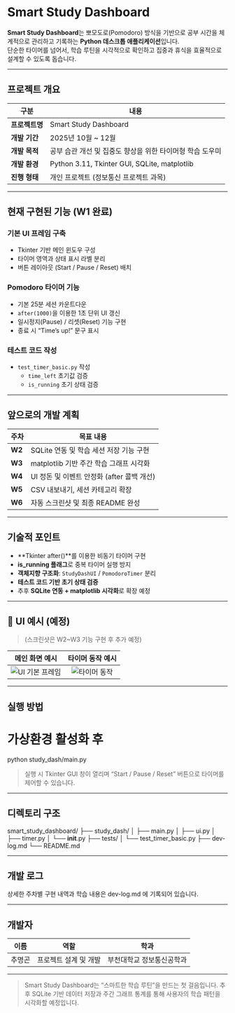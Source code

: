 ﻿# Smart Study Dashboard

**Smart Study Dashboard**는 뽀모도로(Pomodoro) 방식을 기반으로 공부 시간을 체계적으로 관리하고 기록하는 **Python 데스크톱 애플리케이션**입니다.  
단순한 타이머를 넘어서, 학습 루틴을 시각적으로 확인하고 집중과 휴식을 효율적으로 설계할 수 있도록 돕습니다.

---

## 프로젝트 개요
| 구분 | 내용 |
|------|------|
| **프로젝트명** | Smart Study Dashboard |
| **개발 기간** | 2025년 10월 ~ 12월 |
| **개발 목적** | 공부 습관 개선 및 집중도 향상을 위한 타이머형 학습 도우미 |
| **개발 환경** | Python 3.11, Tkinter GUI, SQLite, matplotlib |
| **진행 형태** | 개인 프로젝트 (정보통신 프로젝트 과목) |

---

## 현재 구현된 기능 (W1 완료)
### 기본 UI 프레임 구축
- Tkinter 기반 메인 윈도우 구성  
- 타이머 영역과 상태 표시 라벨 분리  
- 버튼 레이아웃 (Start / Pause / Reset) 배치  

### Pomodoro 타이머 기능
- 기본 25분 세션 카운트다운  
- `after(1000)`을 이용한 1초 단위 UI 갱신  
- 일시정지(Pause) / 리셋(Reset) 기능 구현  
- 종료 시 “Time’s up!” 문구 표시  

### 테스트 코드 작성
- `test_timer_basic.py` 작성  
  - `time_left` 초기값 검증  
  - `is_running` 초기 상태 검증  

---

## 앞으로의 개발 계획
| 주차 | 목표 내용 |
|------|------------|
| **W2** | SQLite 연동 및 학습 세션 저장 기능 구현 |
| **W3** | matplotlib 기반 주간 학습 그래프 시각화 |
| **W4** | UI 정돈 및 이벤트 안정화 (after 콜백 개선) |
| **W5** | CSV 내보내기, 세션 카테고리 확장 |
| **W6** | 자동 스크린샷 및 최종 README 완성 |

---

## 기술적 포인트
- **Tkinter after()**를 이용한 비동기 타이머 구현  
- **is_running 플래그**로 중복 타이머 실행 방지  
- **객체지향 구조화**: `StudyDashUI` / `PomodoroTimer` 분리  
- **테스트 코드 기반 초기 상태 검증**  
- 추후 **SQLite 연동 + matplotlib 시각화**로 확장 예정  

---

## 📸 UI 예시 (예정)
> (스크린샷은 W2~W3 기능 구현 후 추가 예정)

| 메인 화면 예시 | 타이머 동작 예시 |
|:---------------:|:----------------:|
| ![UI 기본 프레임](https://via.placeholder.com/320x200?text=UI+Frame) | ![타이머 동작](https://via.placeholder.com/320x200?text=Timer+Running) |

---

## 실행 방법
# 가상환경 활성화 후
python study_dash/main.py

>실행 시 Tkinter GUI 창이 열리며 “Start / Pause / Reset” 버튼으로 타이머를 제어할 수 있습니다.

---

## 디렉토리 구조
smart_study_dashboard/
 ├── study_dash/
 │    ├── main.py
 │    ├── ui.py
 │    ├── timer.py
 │    └── __init__.py
 ├── tests/
 │    └── test_timer_basic.py
 ├── dev-log.md
 └── README.md

---

## 개발 로그

상세한 주차별 구현 내역과 학습 내용은 dev-log.md 에 기록되어 있습니다.

---

## 개발자

| 이름 | 역할 | 학과 |
|------|------|------|
| 추명곤 | 프로젝트 설계 및 개발 | 부천대학교 정보통신공학과 |

---

>Smart Study Dashboard는 “스마트한 학습 루틴”을 만드는 첫 걸음입니다.
>추후 SQLite 기반 데이터 저장과 주간 그래프 통계를 통해 사용자의 학습 패턴을 시각화할 예정입니다.